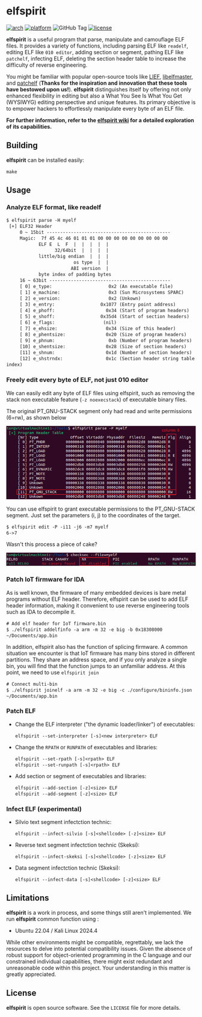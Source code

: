 
# elfspirit

[![arch](https://img.shields.io/badge/arch-i386%20%7C%20amd64-orange)](#)
[![platform](https://img.shields.io/badge/platform-Linux%20%7C%20macOS-orange)](#)
![GitHub Tag](https://img.shields.io/github/v/tag/liyansong2018/elfspirit)
[![license](https://img.shields.io/github/license/liyansong2018/elfspirit)](https://github.com/liyansong2018/elfspirit/blob/main/LICENSE)

**elfspirit** is a useful program that parse, manipulate and camouflage ELF files. It provides a variety of functions, including parsing ELF like `readelf`, editing ELF like `010 editor`, adding section or segment, pathing ELF like `patchelf`, infecting ELF, deleting the section header table to increase the difficulty of reverse engineering. 

You might be familiar with popular open-source tools like [LIEF](https://github.com/lief-project/LIEF), [libelfmaster](https://github.com/elfmaster/libelfmaster), and [patchelf](https://github.com/NixOS/patchelf) (**Thanks for the inspiration and innovation that these tools have bestowed upon us!**). **elfspirit** distinguishes itself by offering not only enhanced flexibility in editing but also a What You See Is What You Get (WYSIWYG) editing perspective and unique features. Its primary objective is to empower hackers to effortlessly manipulate every byte of an ELF file. 

**For further information, refer to the [elfspirit wiki](https://github.com/liyansong2018/elfspirit/wiki) for a detailed exploration of its capabilities.**


## Building

**elfspirit** can be installed easily:

```shell
make
```

## Usage

### Analyze ELF format, like readelf

```shell
$ elfspirit parse -H myelf
 [+] ELF32 Header
     0 ~ 15bit ----------------------------------------------
     Magic:  7f 45 4c 46 01 01 01 00 00 00 00 00 00 00 00 00
            ELF E  L  F  |  |  |  |  |
                  32/64bit  |  |  |  |
            little/big endian  |  |  |
                         os type  |  |
                        ABI version  |
            byte index of padding bytes
     16 ~ 63bit ---------------------------------------------
     [ 0] e_type:                     0x2 (An executable file)
     [ 1] e_machine:                  0x3 (Sun Microsystems SPARC)
     [ 2] e_version:                  0x2 (Unkown)
     [ 3] e_entry:                 0x1077 (Entry point address)
     [ 4] e_phoff:                   0x34 (Start of program headers)
     [ 5] e_shoff:                 0x35d4 (Start of section headers)
     [ 6] e_flags:                  (nil)
     [ 7] e_ehsize:                  0x34 (Size of this header)
     [ 8] e_phentsize:               0x20 (Size of program headers)
     [ 9] e_phnum:                    0xb (Number of program headers)
     [10] e_shentsize:               0x28 (Size of section headers)
     [11] e_shnum:                   0x1d (Number of section headers)
     [12] e_shstrndx:                0x1c (Section header string table index)
```

### Freely edit every byte of ELF, not just 010 editor

We can easily edit any byte of ELF files using elfspirit, such as removing the stack non executable feature (`-z noexecstack`) of executable binary files.

The original PT_GNU-STACK segment only had read and write permissions (6=rw), as shown below

![1](pictures/1.png)

You can use elfspirit to grant executable permissions to the PT_GNU-STACK segment. Just set the parameters (i, j) to the coordinates of the target.

```shell
$ elfspirit edit -P -i11 -j6 -m7 myelf 
6->7
```

Wasn't this process a piece of cake?

![2](pictures/2.png)


### Patch IoT firmware for IDA

As is well known, the firmware of many embedded devices is bare metal programs without ELF header. Therefore, elfspirit can be used to add ELF header information, making it convenient to use reverse engineering tools such as IDA to decompile it.

```shell
# Add elf header for IoT firmware.bin
$ ./elfspirit addelfinfo -a arm -m 32 -e big -b 0x18308000 ~/Documents/app.bin
```

In addition, elfspirit also has the function of splicing firmware. A common situation we encounter is that IoT firmware has many bins stored in different partitions. They share an address space, and if you only analyze a single bin, you will find that the function jumps to an unfamiliar address. At this point, we need to use `elfspirit join`

```shell
# Connect multi-bin
$ ./elfspirit joinelf -a arm -m 32 -e big -c ./configure/bininfo.json ~/Documents/app.bin
```

### Patch ELF

* Change the ELF interpreter ("the dynamic loader/linker") of executables:

  ```shell
  elfspirit --set-interpreter [-s]<new interpreter> ELF
  ```

* Change the `RPATH` or `RUNPATH` of executables and libraries:

  ```shell
  elfspirit --set-rpath [-s]<rpath> ELF
  elfspirit --set-runpath [-s]<rpath> ELF
  ```

* Add section or segment of executables and libraries:

  ```shell
  elfspirit --add-section [-z]<size> ELF
  elfspirit --add-segment [-z]<size> ELF
  ```

### Infect ELF (experimental)

* Silvio text segment infectction technic:

  ```shell
  elfspirit --infect-silvio [-s]<shellcode> [-z]<size> ELF
  ```

* Reverse text segment infectction technic (Skeksi):

  ```shell
  elfspirit --infect-skeksi [-s]<shellcode> [-z]<size> ELF
  ```

* Data segment infectction technic (Skeksi):

  ```shell
  elfspirit --infect-data [-s]<shellcode> [-z]<size> ELF
  ```

## Limitations

**elfspirit** is a work in process, and some things still aren't implemented. We run **elfspirit** common function using :

- Ubuntu 22.04 / Kali Linux 2024.4

While other environments might be compatible, regrettably, we lack the resources to delve into potential compatibility issues. Given the absence of robust support for object-oriented programming in the C language and our constrained individual capabilities, there might exist redundant and unreasonable code within this project. Your understanding in this matter is greatly appreciated.

## License

**elfspirit** is open source software. See the `LICENSE` file for more details.
